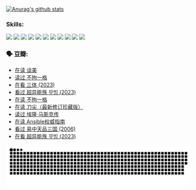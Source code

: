 
[![Anurag's github stats](https://github-readme-stats.vercel.app/api?username=w940853815)](https://github.com/anuraghazra/github-readme-stats)

### Skills:

<code><img height="32" src="https://cdn.jsdelivr.net/npm/simple-icons@v5/icons/python.svg"></code>
<code><img height="32" src="https://cdn.jsdelivr.net/npm/simple-icons@v5/icons/javascript.svg"></code>
<code><img height="32" src="https://cdn.jsdelivr.net/npm/simple-icons@v5/icons/django.svg"></code>
<code><img height="32" src="https://cdn.jsdelivr.net/npm/simple-icons@v5/icons/flask.svg"></code>
<code><img height="32" src="https://cdn.jsdelivr.net/npm/simple-icons@v5/icons/vuetify.svg"></code>
<code><img height="32" src="https://cdn.jsdelivr.net/npm/simple-icons@v5/icons/git.svg"></code>
<code><img height="32" src="https://cdn.jsdelivr.net/npm/simple-icons@v5/icons/docker.svg"></code>
<code><img height="32" src="https://cdn.jsdelivr.net/npm/simple-icons@v5/icons/postgresql.svg"></code>
<code><img height="32" src="https://cdn.jsdelivr.net/npm/simple-icons@v5/icons/elasticsearch.svg"></code>
<code><img height="32" src="https://cdn.jsdelivr.net/npm/simple-icons@v5/icons/macos.svg"></code>
<code><img height="32" src="https://cdn.jsdelivr.net/npm/simple-icons@v5/icons/linux.svg"></code>

### 🗣 豆瓣:

<!-- DOUBAN-ACTIVITIES:START -->
- [在读 谈美](https://www.douban.com/people/136069238/status/4560861771/?_i=11656841)
- [读过 不拘一格](https://www.douban.com/people/136069238/status/4560861445/?_i=11656841)
- [在看 三体‎ (2023)](https://www.douban.com/people/136069238/status/4558185093/?_i=11656841)
- [看过 超异能族 무빙‎ (2023)](https://www.douban.com/people/136069238/status/4556824186/?_i=11656841)
- [在读 不拘一格](https://www.douban.com/people/136069238/status/4541712161/?_i=11656841)
- [在读 刀尖（最新修订珍藏版）](https://www.douban.com/people/136069238/status/4541711339/?_i=11656841)
- [读过 埃隆·马斯克传](https://www.douban.com/people/136069238/status/4541710351/?_i=11656841)
- [在读 Ansible权威指南](https://www.douban.com/people/136069238/status/4539151450/?_i=11656841)
- [看过 易中天品三国‎ (2006)](https://www.douban.com/people/136069238/status/4529910812/?_i=11656841)
- [在看 超异能族 무빙‎ (2023)](https://www.douban.com/people/136069238/status/4527291077/?_i=11656841)
<!-- DOUBAN-ACTIVITIES:END -->


![Snake animation](https://raw.githubusercontent.com/w940853815/w940853815/output/github-contribution-grid-snake.svg)

<!--
**w940853815/w940853815** is a ✨ _special_ ✨ repository because its `README.md` (this file) appears on your GitHub profile.

Here are some ideas to get you started:

- 🔭 I’m currently working on ...
- 🌱 I’m currently learning ...
- 👯 I’m looking to collaborate on ...
- 🤔 I’m looking for help with ...
- 💬 Ask me about ...
- 📫 How to reach me: ...
- 😄 Pronouns: ...
- ⚡ Fun fact: ...
-->
